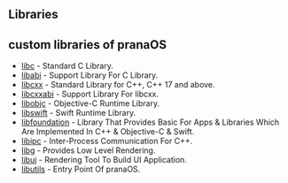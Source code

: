 ## Libraries

## custom libraries of pranaOS

- [libc](https://github.com/pranaOS/pranaOS/tree/master/libs/libc) - Standard C Library.
- [libabi](https://github.com/pranaOS/pranaOS/tree/master/libs/libabi) - Support Library For C Library.
- [libcxx](https://github.com/pranaOS/pranaOS/tree/master/libs/libcxx) - Standard Library for C++, C++ 17 and above.
- [libcxxabi](https://github.com/pranaOS/pranaOS/tree/master/libs/libcxxabi) - Support Library For libcxx.
- [libobjc](https://github.com/pranaOS/pranaOS/tree/master/libs/libobjc) - Objective-C Runtime Library.
- [libswift](https://github.com/pranaOS/pranaOS/tree/master/libs/libswift) - Swift Runtime Library.
- [libfoundation](https://github.com/pranaOS/pranaOS/tree/master/libs/libfoundation) - Library That Provides Basic For Apps & Libraries Which Are Implemented In C++ & Objective-C & Swift.
- [libipc](https://github.com/pranaOS/pranaOS/tree/master/libs/libipc) - Inter-Process Communication For C++.
- [libg](https://github.com/pranaOS/pranaOS/tree/master/libs/libg) - Provides Low Level Rendering.
- [libui](https://github.com/pranaOS/pranaOS/tree/master/libs/libui) - Rendering Tool To Build UI Application.
- [libutils](https://github.com/pranaOS/pranaOS/tree/master/libs/libutils) - Entry Point Of pranaOS.
